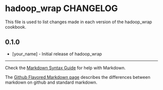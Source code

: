 hadoop_wrap CHANGELOG
=====================

This file is used to list changes made in each version of the hadoop_wrap cookbook.

0.1.0
-----
- [your_name] - Initial release of hadoop_wrap

- - -
Check the [Markdown Syntax Guide](http://daringfireball.net/projects/markdown/syntax) for help with Markdown.

The [Github Flavored Markdown page](http://github.github.com/github-flavored-markdown/) describes the differences between markdown on github and standard markdown.
